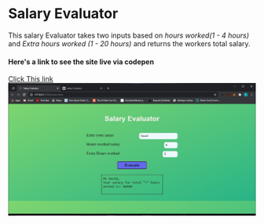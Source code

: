 # Salary Evaluator

This salary Evaluator takes two inputs based on *hours worked(1 - 4 hours)* and *Extra hours worked (1 - 20 hours)* and returns the workers total salary.

#### Here's a link to see the site live via codepen
[Click This link](https://codepen.io/veedjohnson/pen/rNLvadJ)
![image](image/majorTask3.jpg)
